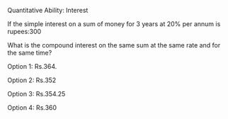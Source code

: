 Quantitative Ability: Interest

If the simple interest on a sum of money for 3 years at 20% per annum is rupees:300

What is the compound interest on the same sum at the same rate and for the same time?

Option 1: Rs.364.

Option 2: Rs.352

Option 3: Rs.354.25

Option 4: Rs.360 

